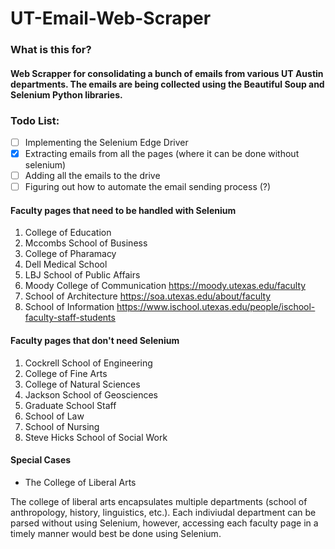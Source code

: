 # UT-Email-Web-Scraper
### What is this for?

#### Web Scrapper for consolidating a bunch of emails from various UT Austin departments. The emails are being collected using the Beautiful Soup and Selenium Python libraries. 

### Todo List: 

- [ ] Implementing the Selenium Edge Driver 
- [x] Extracting emails from all the pages (where it can be done without selenium)
- [ ] Adding all the emails to the drive
- [ ] Figuring out how to automate the email sending process (?)

#### Faculty pages that need to be handled with Selenium

1. College of Education
2. Mccombs School of Business 
3. College of Pharamacy
4. Dell Medical School
5. LBJ School of Public Affairs
6. Moody College of Communication https://moody.utexas.edu/faculty
7. School of Architecture https://soa.utexas.edu/about/faculty
8. School of Information https://www.ischool.utexas.edu/people/ischool-faculty-staff-students

#### Faculty pages that don't need Selenium

1. Cockrell School of Engineering
2. College of Fine Arts
3. College of Natural Sciences
4. Jackson School of Geosciences
5. Graduate School Staff
6. School of Law
7. School of Nursing
8. Steve Hicks School of Social Work

#### Special Cases

- The College of Liberal Arts

The college of liberal arts encapsulates multiple departments (school of anthropology, history, linguistics, etc.). Each indiviudal department can be 
parsed without using Selenium, however, accessing each faculty page in a timely manner would best be done using Selenium.



